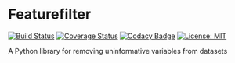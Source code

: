 # Featurefilter
[![Build Status](https://travis-ci.com/floscha/featurefilter.svg?branch=master)](https://travis-ci.com/floscha/featurefilter)
[![Coverage Status](https://coveralls.io/repos/github/floscha/featurefilter/badge.svg?branch=master)](https://coveralls.io/github/floscha/featurefilter?branch=master)
[![Codacy Badge](https://api.codacy.com/project/badge/Grade/04e6164687e6456cbafdb09059e1d4e4)](https://www.codacy.com/app/floscha/featurefilter?utm_source=github.com&amp;utm_medium=referral&amp;utm_content=floscha/featurefilter&amp;utm_campaign=Badge_Grade)
[![License: MIT](https://img.shields.io/badge/License-MIT-yellow.svg)](https://opensource.org/licenses/MIT)

A Python library for removing uninformative variables from datasets
